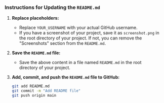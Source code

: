 
### Instructions for Updating the `README.md`

1. **Replace placeholders:**
   - Replace `YOUR_USERNAME` with your actual GitHub username.
   - If you have a screenshot of your project, save it as `screenshot.png` in the root directory of your project. If not, you can remove the "Screenshots" section from the `README.md`.

2. **Save the `README.md` file:**
   - Save the above content in a file named `README.md` in the root directory of your project.

3. **Add, commit, and push the `README.md` file to GitHub:**
   ```bash
   git add README.md
   git commit -m "Add README file"
   git push origin main
